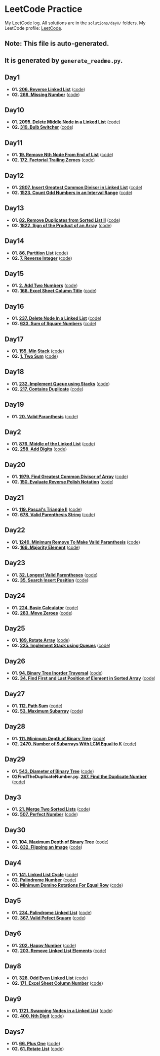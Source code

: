 # LeetCode Practice

My LeetCode log. All solutions are in the `solutions/dayX/` folders.
My LeetCode profile: [LeetCode](https://leetcode.com/u/shreyanshVIT23/).

## **Note: This file is auto-generated.**
## **It is generated by `generate_readme.py`.**

## Day1
- **01. [206. Reverse Linked List](https://leetcode.com/problems/reverse-linked-list/)** ([code](solutions/day1/01_ReverseLinkedList.py))
- **02. [268. Missing Number](https://leetcode.com/problems/missing-number/)** ([code](solutions/day1/02_MissingNumber.py))

## Day10
- **01. [2095. Delete Middle Node in a Linked List](https://leetcode.com/problems/delete-the-middle-node-of-a-linked-list/description/)** ([code](solutions/day10/01_DeleteMiddleNode.py))
- **02. [319. Bulb Switcher](https://leetcode.com/problems/bulb-switcher/description/)** ([code](solutions/day10/02_BulbSwitcher.py))

## Day11
- **01. [19. Remove Nth Node From End of List](https://leetcode.com/problems/remove-nth-node-from-end-of-list/description/)** ([code](solutions/day11/01_RemoveNthNodeFromEndOfList.py))
- **02. [172. Factorial Trailing Zeroes](https://leetcode.com/problems/factorial-trailing-zeroes/description/)** ([code](solutions/day11/02_FactorialTrailingZeroes.py))

## Day12
- **01. [2807. Insert Greatest Common Divisor in Linked List](https://leetcode.com/problems/insert-greatest-common-divisors-in-linked-list/description/)** ([code](solutions/day12/01_InsertGreatedCommonDivisorInLinkedList.py))
- **02. [1523. Count Odd Numbers in an Interval Range](https://leetcode.com/problems/count-odd-numbers-in-an-interval-range/description/)** ([code](solutions/day12/02_CountOddNumberInIntervalRange.py))

## Day13
- **01. [82. Remove Duplicates from Sorted List II](https://leetcode.com/problems/remove-duplicates-from-sorted-list-ii/description/)** ([code](solutions/day13/01_RemovedDuplicatesFromSortedList.py))
- **02. [1822. Sign of the Product of an Array](https://leetcode.com/problems/sign-of-the-product-of-an-array/description/)** ([code](solutions/day13/02_SignOfProductOfArray.py))

## Day14
- **01. [86. Partition List](https://leetcode.com/problems/partition-list/description/)** ([code](solutions/day14/01_PatitionList.py))
- **02. [7. Reverse Integer](https://leetcode.com/problems/reverse-integer/description/)** ([code](solutions/day14/02_ReverseInteger.py))

## Day15
- **01. [2. Add Two Numbers](https://leetcode.com/problems/add-two-numbers/description/)** ([code](solutions/day15/01_AddTwoNumbers.py))
- **02. [168. Excel Sheet Column Title](https://leetcode.com/problems/excel-sheet-column-title/)** ([code](solutions/day15/02_ExcelSheetColumnTitle.py))

## Day16
- **01. [237. Delete Node In a Linked List](https://leetcode.com/problems/delete-node-in-a-linked-list/description/)** ([code](solutions/day16/01_DeleteNodeOfLinkedList.py))
- **02. [633. Sum of Square Numbers](https://leetcode.com/problems/sum-of-square-numbers/description/)** ([code](solutions/day16/02_SumOfSquareNumber.py))

## Day17
- **01. [155. Min Stack](https://leetcode.com/problems/min-stack/)** ([code](solutions/day17/01_MinStack.py))
- **02. [1. Two Sum](https://leetcode.com/problems/two-sum/description/)** ([code](solutions/day17/02_TwoSum.py))

## Day18
- **01. [232. Implement Queue using Stacks](https://leetcode.com/problems/implement-queue-using-stacks/description/)** ([code](solutions/day18/01_ImplementQueueUsingStacks.py))
- **02. [217. Contains Duplicate](https://leetcode.com/problems/contains-duplicate/description/)** ([code](solutions/day18/02_ContainsDuplicate.py))

## Day19
- **01. [20. Valid Paranthesis](https://leetcode.com/problems/valid-parentheses/description/)** ([code](solutions/day19/01_ValidParanthesis.py))

## Day2
- **01. [876. Middle of the Linked List](https://leetcode.com/problems/middle-of-the-linked-list/)** ([code](solutions/day2/01_MiddleOfLinkedList.py))
- **02. [258. Add Digits](https://leetcode.com/problems/add-digits/)** ([code](solutions/day2/02_AddDigits.py))

## Day20
- **01. [1979. Find Greatest Common Divisor of Array](https://leetcode.com/problems/find-greatest-common-divisor-of-array/)** ([code](solutions/day20/01_FindGreatestCommonDivisorOfArray.py))
- **02. [150. Evaluate Reverse Polish Notation](https://leetcode.com/problems/evaluate-reverse-polish-notation/description/)** ([code](solutions/day20/02_EvaluateReversePolishNotation.py))

## Day21
- **01. [119. Pascal's Triangle II](https://leetcode.com/problems/pascals-triangle-ii/description/)** ([code](solutions/day21/01_Pascal'sTriangleII.py))
- **02. [678. Valid Parenthesis String](https://leetcode.com/problems/valid-parenthesis-string/description/)** ([code](solutions/day21/02_ValidPranthesisString.py))

## Day22
- **01. [1249. Minimum Remove To Make Valid Paranthesis](https://leetcode.com/problems/minimum-remove-to-make-valid-parentheses/description/)** ([code](solutions/day22/01_MinimumRemoveToMakeValidParanthesis.py))
- **02. [169. Majority Element](https://leetcode.com/problems/majority-element/)** ([code](solutions/day22/02_MajorityElement.py))

## Day23
- **01. [32. Longest Valid Parentheses](https://leetcode.com/problems/longest-valid-parentheses/description/)** ([code](solutions/day23/01_LongestValidParanthesis.py))
- **02. [35. Search Insert Position](https://leetcode.com/problems/search-insert-position/description/)** ([code](solutions/day23/02_SearchInsertPosition.py))

## Day24
- **01. [224. Basic Calculator](https://leetcode.com/problems/basic-calculator/)** ([code](solutions/day24/01_BasicCalculator.py))
- **02. [283. Move Zeroes](https://leetcode.com/problems/move-zeroes/)** ([code](solutions/day24/02_MoveZeroes.py))

## Day25
- **01. [189. Rotate Array](https://leetcode.com/problems/rotate-array/description/)** ([code](solutions/day25/01_MoveArray.py))
- **02. [225. Implement Stack using Queues](https://leetcode.com/problems/implement-stack-using-queues/)** ([code](solutions/day25/02_ImplementStackUsingQueues.py))

## Day26
- **01. [94. Binary Tree Inorder Traversal](https://leetcode.com/problems/binary-tree-inorder-traversal/)** ([code](solutions/day26/01_BinaryTreeInorderTraversal.py))
- **02. [34. Find First and Last Position of Element in Sorted Array](https://leetcode.com/problems/find-first-and-last-position-of-element-in-sorted-array/description/)** ([code](solutions/day26/02_FindFirstAndLastLocationOfElementInASortedArray.py))

## Day27
- **01. [112. Path Sum](https://leetcode.com/problems/path-sum/description/)** ([code](solutions/day27/01_SumPath.py))
- **02. [53. Maximum Subarray](https://leetcode.com/problems/maximum-subarray/description/)** ([code](solutions/day27/02_MaximumSubArray.py))

## Day28
- **01. [111. Minimum Depth of Binary Tree](https://leetcode.com/problems/minimum-depth-of-binary-tree/description/)** ([code](solutions/day28/01_MinimumDepthOfBinaryTree.py))
- **02. [2470. Number of Subarrays With LCM Equal to K](https://leetcode.com/problems/number-of-subarrays-with-lcm-equal-to-k/description/)** ([code](solutions/day28/02_NumberOfSubarraysWithLCMEqualToK.py))

## Day29
- **01. [543. Diameter of Binary Tree](https://leetcode.com/problems/diameter-of-binary-tree/description/)** ([code](solutions/day29/01_DiameterOfBinaryTree.py))
- **02FindTheDuplicateNumber.py. [287. Find the Duplicate Number](https://leetcode.com/problems/find-the-duplicate-number/description/)** ([code](solutions/day29/02FindTheDuplicateNumber.py))

## Day3
- **01. [21. Merge Two Sorted Lists](https://leetcode.com/problems/merge-two-sorted-lists/)** ([code](solutions/day3/01_MergingLinkedList.py))
- **02. [507. Perfect Number](https://leetcode.com/problems/perfect-number/)** ([code](solutions/day3/02_PerfectNumber.py))

## Day30
- **01. [104. Maximum Depth of Binary Tree](https://leetcode.com/problems/maximum-depth-of-binary-tree/description/)** ([code](solutions/day30/01_MaximumDepthOfBinaryTree.py))
- **02. [832. Flipping an Image](https://leetcode.com/problems/flipping-an-image/description/)** ([code](solutions/day30/02_FlippingAnImage.py))

## Day4
- **01. [141. Linked List Cycle](https://leetcode.com/problems/linked-list-cycle/)** ([code](solutions/day4/01_CycleLinkedList.py))
- **02. [Palindrome Number](https://leetcode.com/problems/palindrome-number/)** ([code](solutions/day4/02_PalindromeInteger.py))
- **03. [Minimum Domino Rotations For Equal Row](https://leetcode.com/problems/minimum-domino-rotations-for-equal-row/)** ([code](solutions/day4/03_DominoesFlip.py))

## Day5
- **01. [234. Palindrome Linked List](https://leetcode.com/problems/palindrome-linked-list/)** ([code](solutions/day5/01_PalindromeLinkedList.py))
- **02. [367. Valid Pefect Square](https://leetcode.com/problems/valid-perfect-square/)** ([code](solutions/day5/02_ValidPerfectSquare.py))

## Day6
- **01. [202. Happy Number](https://leetcode.com/problems/happy-number/description/)** ([code](solutions/day6/01_HappyNumber.py))
- **02. [203. Remove Linked List Elements](https://leetcode.com/problems/remove-linked-list-elements/)** ([code](solutions/day6/02_RemoveLinkedListElement.py))

## Day8
- **01. [328. Odd Even Linked List](https://leetcode.com/problems/odd-even-linked-list/description/)** ([code](solutions/day8/01_OddEvenLinkedList.py))
- **02. [171. Excel Sheet Column Number](https://leetcode.com/problems/excel-sheet-column-number/description/)** ([code](solutions/day8/02_ExcelSheetColumnNumber.py))

## Day9
- **01. [1721. Swapping Nodes in a Linked List](https://leetcode.com/problems/swapping-nodes-in-a-linked-list/description/)** ([code](solutions/day9/01_SwapNodesLinkedList.py))
- **02. [400. Nth Digit](https://leetcode.com/problems/nth-digit/description/)** ([code](solutions/day9/02_NthDigit.py))

## Days7
- **01. [66. Plus One](https://leetcode.com/problems/plus-one/)** ([code](solutions/days7/01_PlusOne.py))
- **02. [61. Rotate List](https://leetcode.com/problems/rotate-list/description/)** ([code](solutions/days7/02_RotateList.py))



